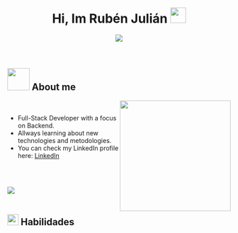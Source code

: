 <h1 align="center"><b>Hi, Im Rubén Julián</b> <img src="https://media.giphy.com/media/hvRJCLFzcasrR4ia7z/giphy.gif" width="35"></h1>

<p align="center">
  <a href="https://github.com/DenverCoder1/readme-typing-svg"><img src="https://readme-typing-svg.herokuapp.com?font=Time+New+Roman&color=cyan&size=25&center=true&vCenter=true&width=600&height=100&lines=Welcome+to+my+GitHub+profile;Passionate+about+programming,+technology,+and+continuous+learning."></a>
</p>

<br>

## <picture><img src="https://media.giphy.com/media/jpVnC65DmYeyRL4LHS/giphy.gif" width="50px"></picture> **About me**

<picture><img align="right" src="https://media.giphy.com/media/l3vR85PnGsBwu1PFK/giphy.gif" width="250px"></picture>

<br>

- Full-Stack Developer with a focus on Backend.
- Allways learning about new technologies and metodologies.
- You can check my LinkedIn profile here: [LinkedIn](https://www.linkedin.com/public-profile/settings?trk=d_flagship3_profile_self_view_public_profile)

<br><br>

<img src="https://user-images.githubusercontent.com/73097560/115834477-dbab4500-a447-11eb-908a-139a6edaec5c.gif"><br><br>

## <img src="https://media2.giphy.com/media/QssGEmpkyEOhBCb7e1/giphy.gif?cid=ecf05e47a0n3gi1bfqntqmob8g9aid1oyj2wr3ds3mg700bl&rid=giphy.gif" width ="25"><b> Habilidades</b>
<br>
